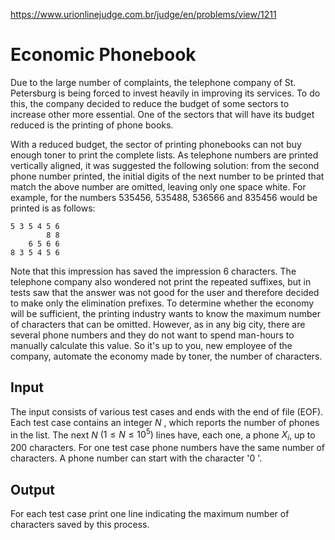 https://www.urionlinejudge.com.br/judge/en/problems/view/1211

# Economic Phonebook

Due to the large number of complaints, the telephone company of St. Petersburg
is being forced to invest heavily in improving its services. To do this, the
company decided to reduce the budget of some sectors to increase other more
essential. One of the sectors that will have its budget reduced is the
printing of phone books.

With a reduced budget, the sector of printing phonebooks can not buy enough
toner to print the complete lists. As telephone numbers are printed vertically
aligned, it was suggested the following solution: from the second phone number
printed, the initial digits of the next number to be printed that match the
above number are omitted, leaving only one space white. For example, for the
numbers 535456, 535488, 536566 and 835456 would be printed is as follows:

    5 3 5 4 5 6
            8 8
        6 5 6 6
    8 3 5 4 5 6

Note that this impression has saved the impression 6 characters. The telephone
company also wondered not print the repeated suffixes, but in tests saw that
the answer was not good for the user and therefore decided to make only the
elimination prefixes. To determine whether the economy will be sufficient, the
printing industry wants to know the maximum number of characters that can be
omitted. However, as in any big city, there are several phone numbers and they
do not want to spend man-hours to manually calculate this value. So it's up to
you, new employee of the company, automate the economy made ​​by toner, the
number of characters.

## Input

The input consists of various test cases and ends with the end of file (EOF).
Each test case contains an integer $N$  , which reports the number of phones in
the list. The next $N$ $(1 \leq N \leq 10^5)$ lines have, each one, a phone $X_i$, up to 200
characters. For one test case phone numbers have the same number of
characters. A phone number can start with the character '0 '.

## Output

For each test case print one line indicating the maximum number of characters
saved by this process.
